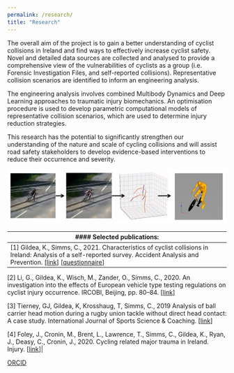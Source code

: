 ```yaml
---
permalink: /research/
title: "Research"
---
```



The overall aim of the project is to gain a better understanding of cyclist collisions in Ireland and find ways to effectively increase cyclist safety. Novel and detailed data sources are collected and analysed to provide a comprehensive view of the vulnerabilities of cyclists as a group (i.e. Forensic Investigation Files, and self-reported collisions). Representative collision scenarios are identified to inform an engineering analysis.

The engineering analysis involves combined Multibody Dynamics and Deep Learning approaches to traumatic injury biomechanics. An optimisation procedure is used to develop parametric computational models of representative collision scenarios, which are used to determine injury reduction strategies.

This research has the potential to significantly strengthen our understanding of the nature and scale of cycling collisions and will assist road safety stakeholders to develop evidence-based interventions to reduce their occurrence and severity.


<p align="center">
  <img src="/assets/images/Research/reconstruction_pipeline.png" width="900">
</p>


|#### Selected publications:|
| ------------- |
|[1] Gildea, K., Simms, C., 2021. Characteristics of cyclist collisions in Ireland: Analysis of a self-reported survey. Accident Analysis and Prevention. [[link](https://www.sciencedirect.com/science/article/pii/S0001457520317681)] [[questionnaire](https://github.com/KevGildea/kevgildea.github.io/blob/master/assets/images/Research/Survey%20questionnaire.pdf)]

[2] Li, G., Gildea, K., Wisch, M., Zander, O., Simms, C., 2020. An investigation into the effects of European vehicle type testing regulations on cyclist injury occurrence. IRCOBI, Beijing, pp. 80–84. [[link](http://www.ircobi.org/wordpress/downloads/irc20-asia/pdf-files/2029a.pdf)]

[3] Tierney, GJ, Gildea, K, Krosshaug, T, Simms, C., 2019 Analysis of ball carrier head motion during a rugby union tackle without direct head contact: A case study. International Journal of Sports Science & Coaching. [[link](https://journals.sagepub.com/doi/10.1177/1747954119833477)]

[4] Foley, J., Cronin, M., Brent, L., Lawrence, T., Simms, C., Gildea, K., Ryan, J., Deasy, C., Cronin, J., 2020. Cycling related major trauma in Ireland. Injury. [[link](https://pubmed.ncbi.nlm.nih.gov/31784058/)]|

[ORCID](https://orcid.org/0000-0003-3802-0675)
